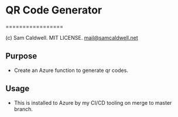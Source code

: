 
# QR Code Generator

=================

(c) Sam Caldwell.  MIT LICENSE.  <mail@samcaldwell.net>

## Purpose

* Create an Azure function to generate qr codes.

## Usage

* This is installed to Azure by my CI/CD tooling on merge to master branch.
